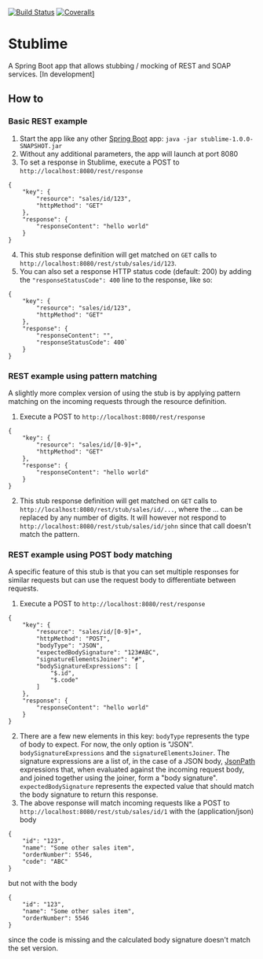[![Build Status](https://img.shields.io/travis/kuipercm/stublime.svg?style=plastic)](https://travis-ci.org/kuipercm/stublime)
[![Coveralls](https://img.shields.io/coveralls/kuipercm/stublime.svg?style=plastic)](https://coveralls.io/r/kuipercm/stublime)


# Stublime

A Spring Boot app that allows stubbing / mocking of REST and SOAP services. [In development]

## How to

### Basic REST example

1. Start the app like any other [Spring Boot](https://projects.spring.io/spring-boot/) app: ```java -jar stublime-1.0.0-SNAPSHOT.jar```
2. Without any additional parameters, the app will launch at port 8080
3. To set a response in Stublime, execute a POST to ```http://localhost:8080/rest/response```
```$json
{
    "key": {
        "resource": "sales/id/123",
        "httpMethod": "GET"
    },
    "response": {
        "responseContent": "hello world"
    } 
}
```
4. This stub response definition will get matched on ```GET``` calls to ```http://localhost:8080/rest/stub/sales/id/123```.
5. You can also set a response HTTP status code (default: 200) by adding the ```"responseStatusCode": 400``` line to the
response, like so:
```$json
{
    "key": {
        "resource": "sales/id/123",
        "httpMethod": "GET"
    },
    "response": {
        "responseContent": "",
        "responseStatusCode": 400`
    } 
}
```

### REST example using pattern matching

A slightly more complex version of using the stub is by applying pattern matching on the incoming requests through the resource
definition. 

1. Execute a POST to ```http://localhost:8080/rest/response```
```$json
{
    "key": {
        "resource": "sales/id/[0-9]+",
        "httpMethod": "GET"
    },
    "response": {
        "responseContent": "hello world"
    } 
}
```
2. This stub response definition will get matched on ```GET``` calls to ```http://localhost:8080/rest/stub/sales/id/...```,
where the ... can be replaced by any number of digits. It will however not respond to ```http://localhost:8080/rest/stub/sales/id/john```
since that call doesn't match the pattern.


### REST example using POST body matching

A specific feature of this stub is that you can set multiple responses for similar requests but can use the request body
to differentiate between requests.

1. Execute a POST to ```http://localhost:8080/rest/response```
```$json
{
    "key": {
        "resource": "sales/id/[0-9]+",
        "httpMethod": "POST",
        "bodyType": "JSON",
        "expectedBodySignature": "123#ABC",
        "signatureElementsJoiner": "#",
        "bodySignatureExpressions": [
            "$.id",
            "$.code"
        ]
    },
    "response": {
        "responseContent": "hello world"
    } 
}
```
2. There are a few new elements in this key:
   ```bodyType``` represents the type of body to expect. For now, the only option is "JSON".
   ```bodySignatureExpressions``` and the ```signatureElementsJoiner```. The signature expressions are a list of, in the
case of a JSON body, [JsonPath](https://github.com/json-path/JsonPath) expressions that, when evaluated against the
incoming request body, and joined together using the joiner, form a "body signature".
   ```expectedBodySignature``` represents the expected value that should match the body signature to return this response.
3. The above response will match incoming requests like a POST to ```http://localhost:8080/rest/stub/sales/id/1``` with
the (application/json) body
```$json
{
    "id": "123",
    "name": "Some other sales item",
    "orderNumber": 5546,
    "code": "ABC" 
}
```
but not with the body
```$json
{
    "id": "123",
    "name": "Some other sales item",
    "orderNumber": 5546
}
```
since the code is missing and the calculated body signature doesn't match the set version.